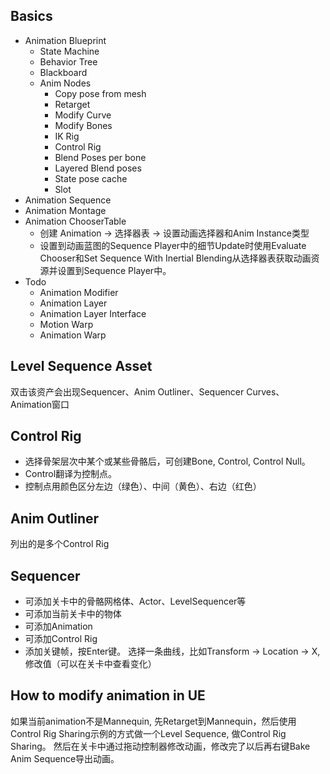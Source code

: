 ## Basics 
- Animation Blueprint
  - State Machine
  - Behavior Tree
  - Blackboard
  - Anim Nodes
    - Copy pose from mesh
    - Retarget
    - Modify Curve
    - Modify Bones
    - IK Rig
    - Control Rig
    - Blend Poses per bone
    - Layered Blend poses
    - State pose cache
    - Slot
- Animation Sequence
- Animation Montage
- Animation ChooserTable
  - 创建 Animation -> 选择器表 -> 设置动画选择器和Anim Instance类型 
  - 设置到动画蓝图的Sequence Player中的细节Update时使用Evaluate Chooser和Set Sequence With Inertial Blending从选择器表获取动画资源并设置到Sequence Player中。
- Todo
  - Animation Modifier
  - Animation Layer
  - Animation Layer Interface
  - Motion Warp
  - Animation Warp

## Level Sequence Asset
双击该资产会出现Sequencer、Anim Outliner、Sequencer Curves、Animation窗口

## Control Rig
- 选择骨架层次中某个或某些骨骼后，可创建Bone, Control, Control Null。
- Control翻译为控制点。
- 控制点用颜色区分左边（绿色）、中间（黄色）、右边（红色）



## Anim Outliner
列出的是多个Control Rig




## Sequencer
- 可添加关卡中的骨骼网格体、Actor、LevelSequencer等
- 可添加当前关卡中的物体
- 可添加Animation
- 可添加Control Rig
- 添加关键帧，按Enter键。  选择一条曲线，比如Transform -> Location -> X, 修改值（可以在关卡中查看变化）


## How to modify animation in UE
如果当前animation不是Mannequin, 先Retarget到Mannequin，然后使用Control Rig Sharing示例的方式做一个Level Sequence, 做Control Rig Sharing。 然后在关卡中通过拖动控制器修改动画，修改完了以后再右键Bake Anim Sequence导出动画。


